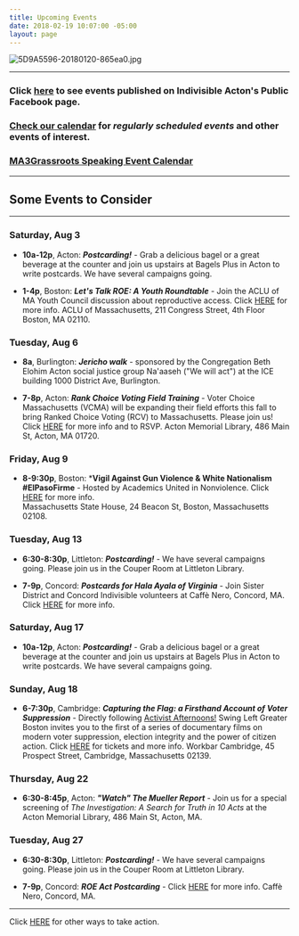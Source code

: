 ```yaml
---
title: Upcoming Events
date: 2018-02-19 10:07:00 -05:00
layout: page
---
```


![5D9A5596-20180120-865ea0.jpg](/uploads/5D9A5596-20180120-865ea0.jpg)

---

### Click [here](https://www.facebook.com/pg/IndivisibleActon/events/?ref=page_internal) to see events published on Indivisible Acton's Public Facebook page.

### [Check our calendar](http://www.indivisibleacton.org/calendar.html) for *regularly scheduled events* and other events of interest.

### [MA3Grassroots Speaking Event Calendar](https://www.ma3grassroots.com/event-calendar)

---

## Some Events to Consider

---

### Saturday, Aug 3

* **10a-12p**, Acton: ***Postcarding!*** - Grab a delicious bagel or a great beverage at the counter and join us upstairs at Bagels Plus in Acton to write postcards.  We have several campaigns going.

* **1-4p**, Boston: ***Let's Talk ROE: A Youth Roundtable*** - Join the ACLU of MA Youth Council discussion about reproductive access.  Click [HERE](https://action.aclu.org/webform/ma-lets-talk-roe) for more info.  ACLU of Massachusetts, 211 Congress Street, 4th Floor
Boston, MA 02110. 


### Tuesday, Aug 6

* **8a**, Burlington: ***Jericho walk*** - sponsored by the Congregation Beth Elohim Acton social justice group Na'aaseh ("We will act") at the ICE building 1000 District Ave, Burlington.  

* **7-8p**, Acton: ***Rank Choice Voting Field Training*** - Voter Choice Massachusetts (VCMA) will be expanding their field efforts this fall to bring Ranked Choice Voting (RCV) to Massachusetts. Please join us!  Click [HERE](https://www.voterchoicema.org/greater_lowell_field_training_acton_aug6?link_id=16&can_id=9a7cc198611ac2a74f284fdda8e14f7e&source=email-2019-7-31-indivisible-acton-weekly-newsletter&email_referrer=email_586524&email_subject=2019-7-31-indivisible-acton-weekly-newsletter) for more info and to RSVP. Acton Memorial Library, 486 Main St, Acton, MA 01720. 


### Friday, Aug 9

* **8-9:30p**, Boston:  ***Vigil Against Gun Violence & White Nationalism #ElPasoFirme** - Hosted by Academics United in Nonviolence.  Click [HERE](https://www.facebook.com/events/404084036899364/) for more info.  
Massachusetts State House, 24 Beacon St, Boston, Massachusetts 02108. 


### Tuesday, Aug 13

* **6:30-8:30p**, Littleton: ***Postcarding!*** - We have several campaigns going.  Please join us in the Couper Room at Littleton Library.  

* **7-9p**, Concord:  ***Postcards for Hala Ayala of Virginia*** - Join Sister District and Concord Indivisible volunteers at  Caffè  Nero, Concord, MA.  Click [HERE](http://sisterdistrictma.com/eventslist/#events/event-details-listing/5d3e212e20b91a00108f6529/) for more info.  


### Saturday, Aug 17

* **10a-12p**, Acton: ***Postcarding!*** - Grab a delicious bagel or a great beverage at the counter and join us upstairs at Bagels Plus in Acton to write postcards.  We have several campaigns going.

### Sunday, Aug 18

* **6-7:30p**, Cambridge:  ***Capturing the Flag: a Firsthand Account of Voter Suppression*** - Directly following [Activist Afternoons!](https://swingleftboston.org/activist-afternoons/) Swing Left Greater Boston invites you to the first of a series of documentary films on modern voter suppression, election integrity and the power of citizen action.  Click
[HERE](https://www.facebook.com/events/2300351976895809/) for tickets and more info.  Workbar Cambridge, 45 Prospect Street, Cambridge, Massachusetts 02139. 


### Thursday, Aug 22

* **6:30-8:45p**, Acton: ***"Watch" The Mueller Report*** - Join us for a special screening of *The Investigation: A Search for Truth in 10 Acts* at the Acton Memorial Library, 486 Main St, Acton, MA.  


### Tuesday, Aug 27

* **6:30-8:30p**, Littleton: ***Postcarding!*** - We have several campaigns going.  Please join us in the Couper Room at Littleton Library.  

* **7-9p**, Concord:  ***ROE Act Postcarding*** - Click [HERE](https://actionnetwork.org/events/roe-act-postcards?source=direct_link&) for more info.  Caffè  Nero, Concord, MA.  


---

Click [HERE](http://www.indivisibleacton.org/take-action.html) for other ways to take action.